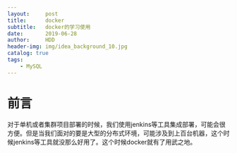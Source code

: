 ```yaml
---
layout:     post
title:      docker
subtitle:   docker的学习使用
date:       2019-06-28
author:     HDD
header-img: img/idea_background_10.jpg
catalog: true
tags:
    - MySQL
---
```


# 前言
对于单机或者集群项目部署的时候，我们使用jenkins等工具集成部署，可能会很方便。但是当我们面对的要是大型的分布式环境，可能涉及到上百台机器，这个时候jenkins等工具就没那么好用了。这个时候docker就有了用武之地。

## 